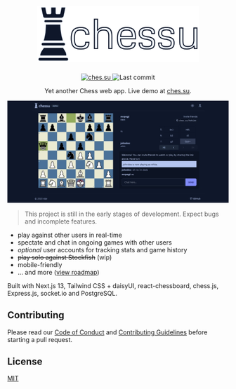 <h1 align="center">
  <img src="./assets/chessu.png" alt="chessu" height="128" />
</h1>
<p align="center">
  <a href="https://ches.su">
    <img src="https://img.shields.io/github/deployments/nizewn/chessu/Production?label=deployment&style=for-the-badge&color=blue" alt="ches.su" />
  </a>
  <img src="https://img.shields.io/github/last-commit/nizewn/chessu?style=for-the-badge" alt="Last commit" />
</p>

<p align="center">Yet another Chess web app. Live demo at <a href="https://ches.su">ches.su</a>.</p>

<p align="center">
  <img src="./assets/demo.jpg" alt="chessu" width="640" />
</p>

> This project is still in the early stages of development. Expect bugs and incomplete features.

- play against other users in real-time
- spectate and chat in ongoing games with other users
- _optional_ user accounts for tracking stats and game history
- ~~play solo against Stockfish~~ (wip)
- mobile-friendly
- ... and more ([view roadmap](https://github.com/users/nizewn/projects/2))

Built with Next.js 13, Tailwind CSS + daisyUI, react-chessboard, chess.js, Express.js, socket.io and PostgreSQL.

## Contributing

Please read our [Code of Conduct](./CODE_OF_CONDUCT.md) and [Contributing Guidelines](./CONTRIBUTING.md) before starting a pull request.

## License

[MIT](./LICENSE)
